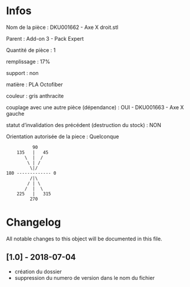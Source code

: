 # Infos
Nom de la pièce : DKU001662 - Axe X droit.stl

Parent : Add-on 3 - Pack Expert

Quantité de pièce : 1

remplissage : 17%

support : non

matière : PLA Octofiber

couleur : gris anthracite

couplage avec une autre pièce (dépendance) : OUI - DKU001663 - Axe X gauche

statut d’invalidation des précédent (destruction du stock) : NON

Orientation autorisée de la piece : Quelconque
```
          90
    135   |   45
       \  |  /
        \ | /
         \|/
180 ------------- 0
         /|\
        / | \
       /  |  \   
    225   |   315
         270
```
	   
	  
# Changelog
All notable changes to this object will be documented in this file.


## [1.0] - 2018-07-04
- création du dossier
- suppression du numero de version dans le nom du fichier
